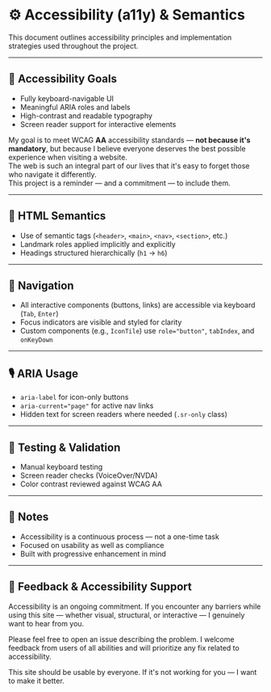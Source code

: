 # ⚙️ Accessibility (a11y) & Semantics

This document outlines accessibility principles and implementation strategies used throughout the project.

---

## 🎯 Accessibility Goals
- Fully keyboard-navigable UI
- Meaningful ARIA roles and labels
- High-contrast and readable typography
- Screen reader support for interactive elements

My goal is to meet WCAG **AA** accessibility standards — **not because it's mandatory**, but because I believe everyone deserves the best possible experience when visiting a website.  
The web is such an integral part of our lives that it's easy to forget those who navigate it differently.  
This project is a reminder — and a commitment — to include them.

---

## 🧩 HTML Semantics
- Use of semantic tags (`<header>`, `<main>`, `<nav>`, `<section>`, etc.)
- Landmark roles applied implicitly and explicitly
- Headings structured hierarchically (`h1` → `h6`)

---

## 🔗 Navigation
- All interactive components (buttons, links) are accessible via keyboard (`Tab`, `Enter`)
- Focus indicators are visible and styled for clarity
- Custom components (e.g., `IconTile`) use `role="button"`, `tabIndex`, and `onKeyDown`

---

## 🎙 ARIA Usage
- `aria-label` for icon-only buttons
- `aria-current="page"` for active nav links
- Hidden text for screen readers where needed (`.sr-only` class)

---

## 🧪 Testing & Validation
- Manual keyboard testing
- Screen reader checks (VoiceOver/NVDA)
- Color contrast reviewed against WCAG AA

---

## 🧠 Notes
- Accessibility is a continuous process — not a one-time task
- Focused on usability as well as compliance
- Built with progressive enhancement in mind

---

## 💬 Feedback & Accessibility Support
Accessibility is an ongoing commitment. If you encounter any barriers while using this site — whether visual, structural, or interactive — I genuinely want to hear from you.

Please feel free to open an issue describing the problem.
I welcome feedback from users of all abilities and will prioritize any fix related to accessibility.

This site should be usable by everyone. If it's not working for you — I want to make it better.